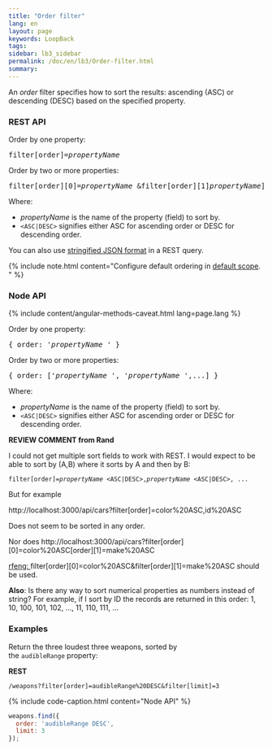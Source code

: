 ```yaml
---
title: "Order filter"
lang: en
layout: page
keywords: LoopBack
tags:
sidebar: lb3_sidebar
permalink: /doc/en/lb3/Order-filter.html
summary:
---
```


An _order_ filter specifies how to sort the results: ascending (ASC) or descending (DESC) based on the specified property.

### REST API

Order by one property: 

<pre>
filter[order]=<i>propertyName</i> <ASC|DESC>
</pre>

Order by two or more properties:

<pre>
filter[order][0]=<i>propertyName</i> <ASC|DESC>&filter[order][1]<i>propertyName</i>]=<ASC|DESC>...
</pre>

Where:

* _propertyName_ is the name of the property (field) to sort by. 
* `<ASC|DESC>` signifies either ASC for ascending order or DESC for descending order.

You can also use [stringified JSON format](Querying-data.html#using-stringified-json-in-rest-queries) in a REST query.

{% include note.html content="Configure default ordering in [default scope](Model-definition-JSON-file.html#default-scope).
" %}

### Node API

{% include content/angular-methods-caveat.html lang=page.lang %}

Order by one property:

<pre>
{ order: '<i>propertyName</i> <ASC|DESC>' }
</pre>

Order by two or more properties:

<pre>
{ order: ['<i>propertyName</i> <ASC|DESC>', '<i>propertyName</i> <ASC|DESC>',...] }
</pre>

Where:

* _propertyName_ is the name of the property (field) to sort by. 
* `<ASC|DESC>` signifies either ASC for ascending order or DESC for descending order.

<div class="sl-hidden"><strong>REVIEW COMMENT from Rand</strong><br>
  <p>I could not get multiple sort fields to work with REST. I would expect to be able to sort by (A,B) where it sorts by A and then by B:</p>
  <p><code>filter[order]=<em>propertyName</em> &lt;ASC|DESC&gt;,<em>propertyName</em> &lt;ASC|DESC&gt;, ...</code></p>
  <p>But for example</p>
  <p><a rel="nofollow">http://localhost:3000/api/cars?filter[order]=color%20ASC,id%20ASC</a></p>
  <p>Does not seem to be sorted in any order.</p>
  <p>Nor does <a rel="nofollow">http://localhost:3000/api/cars?filter[order][0]=color%20ASC[order][1]=make%20ASC</a></p>
  <p><u>rfeng: </u>filter[order][0]=color%20ASC&amp;filter[order][1]=make%20ASC should be used.</p>
  <p><strong>Also</strong>: Is there any way to sort numerical properties as numbers instead of string? For example, if I sort by ID the records are returned in this order: 1, 10, 100, 101, 102, ..., 11, 110, 111, ...</p>
</div>

### Examples

Return the three loudest three weapons, sorted by the `audibleRange` property:

**REST**

`/weapons?filter[order]=audibleRange%20DESC&filter[limit]=3`

{% include code-caption.html content="Node API" %}
```javascript
weapons.find({
  order: 'audibleRange DESC',
  limit: 3
});
```
